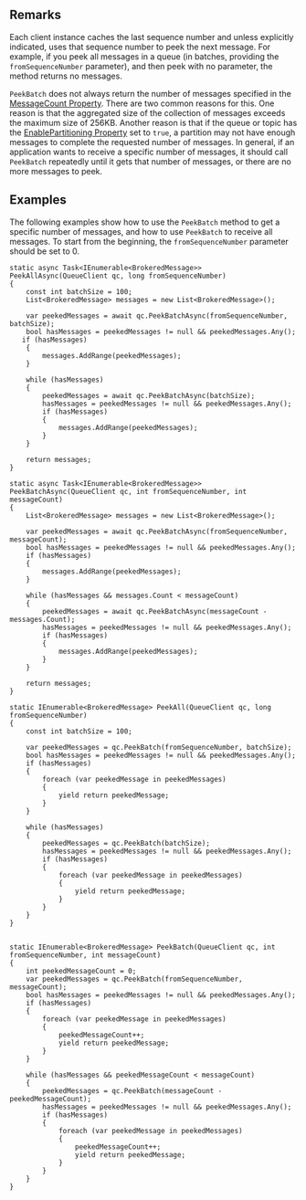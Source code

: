 ## Remarks  
 Each client instance caches the last sequence number and unless explicitly indicated, uses that sequence number to peek the next message. For example, if you peek all messages in a queue (in batches, providing the `fromSequenceNumber` parameter), and then peek with no parameter, the method returns no messages.  
 
 `PeekBatch` does not always return the number of messages specified in the [MessageCount Property](assetId:///P:Microsoft.ServiceBus.Messaging.QueueDescription.MessageCount?qualifyHint=False&autoUpgrade=True). There are two common reasons for this.  One reason is that the aggregated size of the collection of messages exceeds the maximum size of 256KB.  Another reason is that if the queue or topic has the [EnablePartitioning Property](assetId:///P:Microsoft.ServiceBus.Messaging.QueueDescription.EnablePartitioning?qualifyHint=False&autoUpgrade=True) set to `true`, a partition may not have enough messages to complete the requested number of messages.     In general, if an application wants to receive a specific number of messages, it should call `PeekBatch` repeatedly until it gets that number of messages, or there are no more messages to peek.  
  
## Examples  
 The following examples show how to use the `PeekBatch` method to get a specific number of messages, and how to use `PeekBatch` to receive all messages.  To start from the beginning, the `fromSequenceNumber` parameter should be set to 0.  
  
```  
static async Task<IEnumerable<BrokeredMessage>> PeekAllAsync(QueueClient qc, long fromSequenceNumber)  
{  
    const int batchSize = 100;  
    List<BrokeredMessage> messages = new List<BrokeredMessage>();  
  
    var peekedMessages = await qc.PeekBatchAsync(fromSequenceNumber, batchSize);  
    bool hasMessages = peekedMessages != null && peekedMessages.Any();  
   if (hasMessages)  
    {  
        messages.AddRange(peekedMessages);  
    }  
  
    while (hasMessages)  
    {  
        peekedMessages = await qc.PeekBatchAsync(batchSize);  
        hasMessages = peekedMessages != null && peekedMessages.Any();  
        if (hasMessages)  
        {  
            messages.AddRange(peekedMessages);  
        }  
    }   
  
    return messages;  
}  
```  
  
```  
static async Task<IEnumerable<BrokeredMessage>> PeekBatchAsync(QueueClient qc, int fromSequenceNumber, int messageCount)  
{  
    List<BrokeredMessage> messages = new List<BrokeredMessage>();  
  
    var peekedMessages = await qc.PeekBatchAsync(fromSequenceNumber, messageCount);  
    bool hasMessages = peekedMessages != null && peekedMessages.Any();  
    if (hasMessages)  
    {  
        messages.AddRange(peekedMessages);  
    }  
  
    while (hasMessages && messages.Count < messageCount)  
    {  
        peekedMessages = await qc.PeekBatchAsync(messageCount - messages.Count);  
        hasMessages = peekedMessages != null && peekedMessages.Any();  
        if (hasMessages)  
        {  
            messages.AddRange(peekedMessages);  
        }  
    }   
  
    return messages;  
}  
```  
  
```  
static IEnumerable<BrokeredMessage> PeekAll(QueueClient qc, long fromSequenceNumber)  
{  
    const int batchSize = 100;  
  
    var peekedMessages = qc.PeekBatch(fromSequenceNumber, batchSize);  
    bool hasMessages = peekedMessages != null && peekedMessages.Any();  
    if (hasMessages)  
    {  
        foreach (var peekedMessage in peekedMessages)  
        {  
            yield return peekedMessage;  
        }  
    }  
  
    while (hasMessages)  
    {  
        peekedMessages = qc.PeekBatch(batchSize);  
        hasMessages = peekedMessages != null && peekedMessages.Any();  
        if (hasMessages)  
        {  
            foreach (var peekedMessage in peekedMessages)  
            {  
                yield return peekedMessage;  
            }  
        }  
    }  
}  
  
```  
  
```  
static IEnumerable<BrokeredMessage> PeekBatch(QueueClient qc, int fromSequenceNumber, int messageCount)  
{  
    int peekedMessageCount = 0;  
    var peekedMessages = qc.PeekBatch(fromSequenceNumber, messageCount);  
    bool hasMessages = peekedMessages != null && peekedMessages.Any();  
    if (hasMessages)  
    {  
        foreach (var peekedMessage in peekedMessages)  
        {  
            peekedMessageCount++;  
            yield return peekedMessage;  
        }  
    }  
  
    while (hasMessages && peekedMessageCount < messageCount)  
    {  
        peekedMessages = qc.PeekBatch(messageCount - peekedMessageCount);  
        hasMessages = peekedMessages != null && peekedMessages.Any();  
        if (hasMessages)  
        {  
            foreach (var peekedMessage in peekedMessages)  
            {  
                peekedMessageCount++;  
                yield return peekedMessage;  
            }  
        }  
    }  
}  
  
```